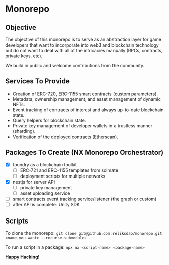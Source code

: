 # Monorepo

## Objective

The objective of this monorepo is to serve as an abstraction layer for game developers
that want to incorporate into web3 and blockchain technology but do not want to deal with
all of the intricacies manually (RPCs, contracts, private keys, etc).

We build in public and welcome contributions from the community.

## Services To Provide

- Creation of ERC-720, ERC-1155 smart contracts (custom parameters).
- Metadata, ownership management, and asset management of dynamic NFTs.
- Event tracking of contracts of interest and always up-to-date blockchain state.
- Query helpers for blockchain state.
- Private key management of developer wallets in a trustless manner (sharding).
- Verification of the deployed contracts (Etherscan).

## Packages To Create (NX Monorepo Orchestrator)

- [x] foundry as a blockchain toolkit
  - [ ] ERC-721 and ERC-1155 templates from solmate
  - [ ] deployment scripts for multiple networks
- [x] nestjs for server API
  - [ ] private key management
  - [ ] asset uploading service
- [ ] smart contracts event tracking service/listener (the graph or custom)
- [ ] after API is complete: Unity SDK

## Scripts

To clone the monorepo: `git clone git@github.com:reliksdao/monorepo.git <name-you-want> --recurse-submodules`

To run a script in a package: `npx nx <script-name> <package-name>`

**Happy Hacking!**
